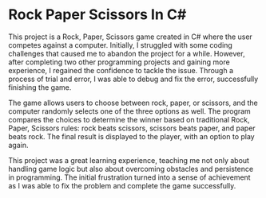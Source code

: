 # Rock Paper Scissors In C#

This project is a Rock, Paper, Scissors game created in C# where the user competes against a computer. Initially, 
I struggled with some coding challenges that caused me to abandon the project for a while. However, after completing two other programming projects and gaining more experience, 
I regained the confidence to tackle the issue. Through a process of trial and error, I was able to debug and fix the error, successfully finishing the game.

The game allows users to choose between rock, paper, or scissors, and the computer randomly selects one of the three options as well. 
The program compares the choices to determine the winner based on traditional Rock, Paper, Scissors rules: rock beats scissors, scissors beats paper, and paper beats rock. The final result is displayed to the player, with an option to play again.

This project was a great learning experience, teaching me not only about handling game logic but also about overcoming obstacles and persistence in programming. 
The initial frustration turned into a sense of achievement as I was able to fix the problem and complete the game successfully.
